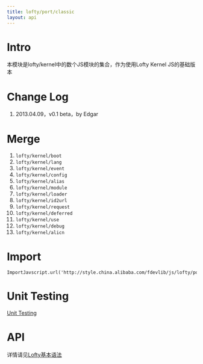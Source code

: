 ```yaml
---
title: lofty/port/classic
layout: api
---
```


# Intro

本模块是lofty/kernel中的数个JS模块的集合，作为使用Lofty Kernel JS的基础版本

# Change Log

1. 2013.04.09，v0.1 beta，by Edgar

# Merge

1. `lofty/kernel/boot`
1. `lofty/kernel/lang`
1. `lofty/kernel/event`
1. `lofty/kernel/config`
1. `lofty/kernel/alias`
1. `lofty/kernel/module`
1. `lofty/kernel/loader`
1. `lofty/kernel/id2url`
1. `lofty/kernel/request`
1. `lofty/kernel/deferred`
1. `lofty/kernel/use`
1. `lofty/kernel/debug`
1. `lofty/kernel/alicn`

# Import

    ImportJavscript.url('http://style.china.alibaba.com/fdevlib/js/lofty/port/classic.js');

# Unit Testing

[Unit Testing](/tests/specs/port/classic/runner.html)

# API

详情请见[Lofty基本语法](/docs/grammar.html)
